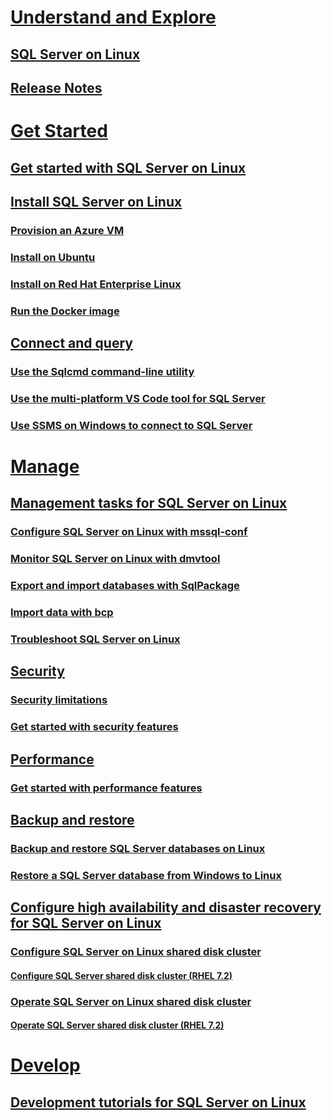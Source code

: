 # [Understand and Explore](sql-server-linux-overview.md)
## [SQL Server on Linux](sql-server-linux-overview.md)
## [Release Notes](sql-server-linux-release-notes.md)
# [Get Started](sql-server-linux-get-started-tutorial.md)
## [Get started with SQL Server on Linux](sql-server-linux-get-started-tutorial.md)
## [Install SQL Server on Linux](sql-server-linux-setup.md)
### [Provision an Azure VM](sql-server-linux-azure-virtual-machine.md)
### [Install on Ubuntu](sql-server-linux-setup-ubuntu.md)
### [Install on Red Hat Enterprise Linux](sql-server-linux-setup-red-hat.md)
### [Run the Docker image](sql-server-linux-setup-docker.md)
## [Connect and query](sql-server-linux-connect-and-query.md)
### [Use the Sqlcmd command-line utility](sql-server-linux-connect-and-query-sqlcmd.md)
### [Use the multi-platform VS Code tool for SQL Server](sql-server-linux-connect-and-query-vs-code.md)
### [Use SSMS on Windows to connect to SQL Server](sql-server-linux-connect-and-query-ssms.md)
# [Manage](sql-server-linux-management-overview.md)
## [Management tasks for SQL Server on Linux](sql-server-linux-management-overview.md)
### [Configure SQL Server on Linux with mssql-conf](sql-server-linux-configure-mssql-conf.md)
### [Monitor SQL Server on Linux with dmvtool](sql-server-linux-dmv-tool.md)
### [Export and import databases with SqlPackage](sql-server-linux-export-import-with-sqlpackage.md)
### [Import data with bcp](sql-server-linux-import-data-with-bcp.md)
### [Troubleshoot SQL Server on Linux](sql-server-linux-troubleshooting-guide.md)
## [Security](sql-server-linux-security-get-started.md)
### [Security limitations](sql-server-linux-security-overview.md)
### [Get started with security features](sql-server-linux-security-get-started.md)
## [Performance](sql-server-linux-performance-get-started.md)
### [Get started with performance features](sql-server-linux-performance-get-started.md)
## [Backup and restore](sql-server-linux-backup-and-restore-database.md)
### [Backup and restore SQL Server databases on Linux](sql-server-linux-backup-and-restore-database.md)
### [Restore a SQL Server database from Windows to Linux](sql-server-linux-restore-database.md)
## [Configure high availability and disaster recovery for SQL Server on Linux](sql-server-linux-configure-high-availability-and-disaster-recovery.md)
### [Configure SQL Server on Linux shared disk cluster](sql-server-linux-shared-disk-cluster-configure.md)
#### [Configure SQL Server shared disk cluster (RHEL 7.2)](sql-server-linux-shared-disk-cluster-red-hat-7-configure.md)
### [Operate SQL Server on Linux shared disk cluster](sql-server-linux-shared-disk-cluster-operate.md)
#### [Operate SQL Server shared disk cluster (RHEL 7.2)](sql-server-linux-shared-disk-cluster-red-hat-7-operate.md)
# [Develop](sql-server-linux-connect-applications.md)
## [Development tutorials for SQL Server on Linux](sql-server-linux-connect-applications.md)